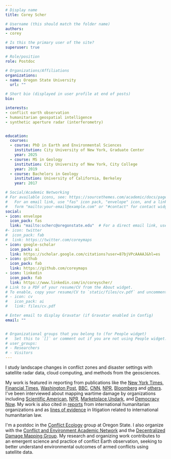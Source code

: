 ```yaml
---
# Display name
title: Corey Scher

# Username (this should match the folder name)
authors:
- corey

# Is this the primary user of the site?
superuser: true

# Role/position
role: Postdoc

# Organizations/Affiliations
organizations:
- name: Oregon State University
  url: ""

# Short bio (displayed in user profile at end of posts)
bio: 

interests:
- conflict earth observation
- humanitarian geospatial intelligence
- synthetic aperture radar (interferometry)


education:
  courses:
  - course: PhD in Earth and Environmental Sciences
    institution: City University of New York, Graduate Center
    year: 2025
  - course: MS in Geology
    institution: City University of New York, City College
    year: 2019
  - course: Bachelors in Geology
    institution: University of California, Berkeley
    year: 2017

# Social/Academic Networking
# For available icons, see: https://sourcethemes.com/academic/docs/page-builder/#icons
#   For an email link, use "fas" icon pack, "envelope" icon, and a link in the
#   form "mailto:your-email@example.com" or "#contact" for contact widget.
social:
- icon: envelope
  icon_pack: fas
  link: "mailto:scherc@oregonstate.edu"  # For a direct email link, use "mailto:scherc@oregonstate.edu".
#- icon: twitter
#  icon_pack: fab
#  link: https://twitter.com/coreymaps
- icon: google-scholar
  icon_pack: ai
  link: https://scholar.google.com/citations?user=87bjVPcAAAAJ&hl=es
- icon: github
  icon_pack: fab
  link: https://github.com/coreymaps
- icon: linkedin
  icon_pack: fab
  link: https://www.linkedin.com/in/coreyscher/
# Link to a PDF of your resume/CV from the About widget.
# To enable, copy your resume/CV to `static/files/cv.pdf` and uncomment the lines below.
# - icon: cv
#   icon_pack: ai
#   link: files/cv.pdf

# Enter email to display Gravatar (if Gravatar enabled in Config)
email: ""


# Organizational groups that you belong to (for People widget)
#   Set this to `[]` or comment out if you are not using People widget.
# user_groups:
# - Researchers
# - Visitors
---
```


I study landscape changes in conflict zones and disaster settings with satellite radar data, cloud computing, and methods from the geosciences.

My work is featured in reporting from publications like the [New York Times](https://www.nytimes.com/interactive/2024/06/03/world/europe/ukraine-destruction.html), [Financial Times](https://ig.ft.com/gaza-damage/), [Washington Post](https://www.washingtonpost.com/world/2023/07/07/ethiopia-massacre-graves/), [BBC](https://www.bbc.com/news/world-middle-east-68006607), [CNN](https://www.cnn.com/interactive/2023/middleeast/map-humanitarian-aid-water-power-hospitals-gaza-strip-dg/), [NPR](https://www.npr.org/2023/11/09/1211571220/israel-gaza-damage-map-satellite-imagery), [Bloomberg](https://www.bloomberg.com/graphics/2024-map-gaza-rafah-israel-hamas-war/) and [others](https://whoiscorey.com/project/gaza-2024/). I've been interviewed about mapping wartime damage by organizations including [Scientific American](https://www.scientificamerican.com/article/inside-the-satellite-tech-revealing-gazas-destruction/), [NPR](https://www.npr.org/2024/11/20/nx-s1-5194454/israeli-destruction-makes-large-parts-of-south-lebanon-uninhabitable), [Marketplace](https://www.marketplace.org/shows/marketplace-tech/how-satellite-radar-helps-scientists-map-the-destruction-in-gaza/),[Undark](https://undark.org/2024/03/13/satellites-show-damaged-buildings-gaza/), and [Democracy Now](https://www.democracynow.org/2023/11/22/radar). My work is also cited in [reports](https://docs.google.com/spreadsheets/d/1_XVQx97hH3n31XPoYimmIstnZUhof8a5Z5rt3Z2VZg4/edit?gid=1458698163#gid=1458698163) from international humanitarian organizations and as [lines of evidence](https://www.icj-cij.org/case/192) in litigation related to international humanitarian law.

I'm a postdoc in the [Conflict Ecology](https://www.conflict-ecology.org) group at Oregon State. I also organize with the [Conflict and Environment Academic Network](https://ceobs.org/projects/conflict-and-environment-academic-network/) and the [Decentralized Damage Mapping Group](https://www.conflict-damage.org). My research and organizing work contributes to an emergent science and practice of conflict Earth observation, seeking to better understand environmental outcomes of armed conflicts using satellite data.


